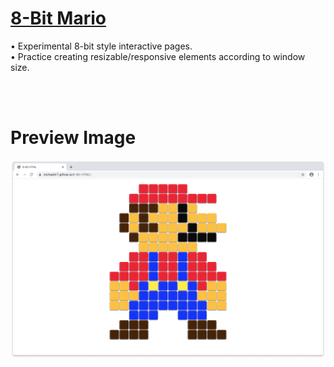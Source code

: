 # [8-Bit Mario](https://michaeltr7.github.io/8-Bit-HTML/)

• Experimental 8-bit style interactive pages. <br/>
• Practice creating resizable/responsive elements according to window size.

<br/>
<br/>

<h1>Preview Image</h1>

[<img src="Preview Image.png" width = "1000">](https://michaeltr7.github.io/8-Bit-HTML/)
